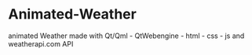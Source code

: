# Animated-Weather
animated Weather made with Qt/Qml - QtWebengine - html - css - js and weatherapi.com API
